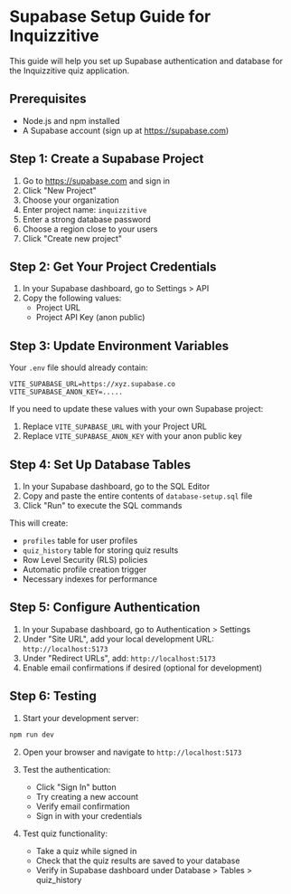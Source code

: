 # Supabase Setup Guide for Inquizzitive

This guide will help you set up Supabase authentication and database for the Inquizzitive quiz application.

## Prerequisites

- Node.js and npm installed
- A Supabase account (sign up at https://supabase.com)

## Step 1: Create a Supabase Project

1. Go to https://supabase.com and sign in
2. Click "New Project"
3. Choose your organization
4. Enter project name: `inquizzitive`
5. Enter a strong database password
6. Choose a region close to your users
7. Click "Create new project"

## Step 2: Get Your Project Credentials

1. In your Supabase dashboard, go to Settings > API
2. Copy the following values:
   - Project URL
   - Project API Key (anon public)

## Step 3: Update Environment Variables

Your `.env` file should already contain:

```
VITE_SUPABASE_URL=https://xyz.supabase.co
VITE_SUPABASE_ANON_KEY=.....
```

If you need to update these values with your own Supabase project:

1. Replace `VITE_SUPABASE_URL` with your Project URL
2. Replace `VITE_SUPABASE_ANON_KEY` with your anon public key

## Step 4: Set Up Database Tables

1. In your Supabase dashboard, go to the SQL Editor
2. Copy and paste the entire contents of `database-setup.sql` file
3. Click "Run" to execute the SQL commands

This will create:

- `profiles` table for user profiles
- `quiz_history` table for storing quiz results
- Row Level Security (RLS) policies
- Automatic profile creation trigger
- Necessary indexes for performance

## Step 5: Configure Authentication

1. In your Supabase dashboard, go to Authentication > Settings
2. Under "Site URL", add your local development URL: `http://localhost:5173`
3. Under "Redirect URLs", add: `http://localhost:5173`
4. Enable email confirmations if desired (optional for development)

## Step 6: Testing

1. Start your development server:

```bash
npm run dev
```

2. Open your browser and navigate to `http://localhost:5173`

3. Test the authentication:
   - Click "Sign In" button
   - Try creating a new account
   - Verify email confirmation
   - Sign in with your credentials

4. Test quiz functionality:
   - Take a quiz while signed in
   - Check that the quiz results are saved to your database
   - Verify in Supabase dashboard under Database > Tables > quiz_history
